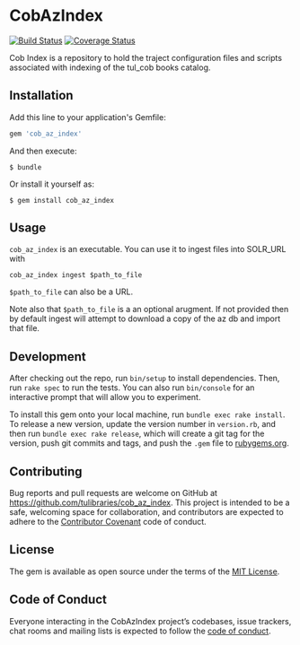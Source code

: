 # CobAzIndex
[![Build Status](https://travis-ci.org/tulibraries/cob_az_index.svg?branch=master)](https://travis-ci.org/tulibraries/cob_az_index)
[![Coverage Status](https://coveralls.io/repos/github/tulibraries/cob_az_index/badge.svg?branch=master)](https://coveralls.io/github/tulibraries/cob_az_index?branch=master)

Cob Index is a repository to hold the traject configuration files and scripts
associated with indexing of the tul_cob books catalog.

## Installation

Add this line to your application's Gemfile:

```ruby
gem 'cob_az_index'
```

And then execute:

    $ bundle

Or install it yourself as:

    $ gem install cob_az_index

## Usage

`cob_az_index` is an executable.  You can use it to ingest files into SOLR_URL with

```
cob_az_index ingest $path_to_file
```

`$path_to_file` can also be a URL.

Note also that `$path_to_file` is a an optional arugment. If not provided then by default ingest will attempt to download a copy of the az db and import that file.


## Development

After checking out the repo, run `bin/setup` to install dependencies. Then, run `rake spec` to run the tests. You can also run `bin/console` for an interactive prompt that will allow you to experiment.

To install this gem onto your local machine, run `bundle exec rake install`. To release a new version, update the version number in `version.rb`, and then run `bundle exec rake release`, which will create a git tag for the version, push git commits and tags, and push the `.gem` file to [rubygems.org](https://rubygems.org).

## Contributing

Bug reports and pull requests are welcome on GitHub at https://github.com/tulibraries/cob_az_index. This project is intended to be a safe, welcoming space for collaboration, and contributors are expected to adhere to the [Contributor Covenant](http://contributor-covenant.org) code of conduct.

## License

The gem is available as open source under the terms of the [MIT License](https://opensource.org/licenses/MIT).

## Code of Conduct

Everyone interacting in the CobAzIndex project’s codebases, issue trackers, chat rooms and mailing lists is expected to follow the [code of conduct](https://github.com/tulibraries/cob_az_index/blob/master/CODE_OF_CONDUCT.md).
